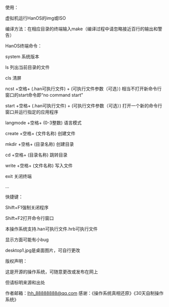 使用：

虚拟机运行HanOS的img或ISO


编译方法：在相应目录的终端输入make（编译过程中请忽略接近百行的输出和警告）


HanOS终端命令：

system 系统版本

ls 列出当前目录的文件

cls 清屏

ncst +空格+ (.han可执行文件) + (可执行文件参数（可选）) 相当不打开新命令行窗口的start命令即“no command start”

start +空格+ (.han可执行文件) + (可执行文件参数（可选）) 打开一个新的命令行窗口并运行指定的应用程序

langmode +空格+ (0-3整数) 语言模式

create +空格+ (文件名称) 创建文件

mkdir +空格+ (目录名称) 创建目录

cd +空格+ (目录名称) 跳转目录

write +空格+ (文件名称) 写入文件

exit 关闭终端

...


快捷键：

Shift+F1强制关闭程序

Shift+F2打开命令行窗口


本操作系统支持.han可执行文件.hrb可执行文件

显示方面可能有小bug


desktop1.jpg是桌面图片，可自行更改


版权声明：

这是开源的操作系统，可随意更改或发布在网上

但请标明来源和出处


作者邮箱：lhh_88888888@qq.com
感谢：《操作系统真相还原》《30天自制操作系统》
